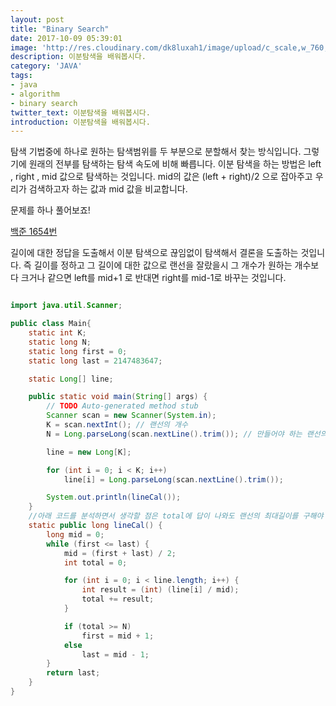 ```yaml
---
layout: post
title: "Binary Search"
date: 2017-10-09 05:39:01
image: 'http://res.cloudinary.com/dk8luxah1/image/upload/c_scale,w_760,h_400/v1502208952/algorithm.jpg'
description: 이분탐색을 배워봅시다.
category: 'JAVA'
tags:
- java
- algorithm
- binary search
twitter_text: 이분탐색을 배워봅시다.
introduction: 이분탐색을 배워봅시다.
---
```


탐색 기법중에 하나로 원하는 탐색범위를 두 부분으로 분할해서 찾는 방식입니다. 그렇기에 원래의 전부를 탐색하는 탐색 속도에 비해 빠릅니다. 이분 탐색을 하는 방법은 left , right , mid 값으로 탐색하는 것입니다. mid의 값은 (left + right)/2 으로 잡아주고 우리가 검색하고자 하는 값과 mid 값을 비교합니다.

문제를 하나 풀어보죠!

[백준 1654번](https://www.acmicpc.net/problem/1654)

길이에 대한 정답을 도출해서 이분 탐색으로 끊임없이 탐색해서 결론을 도출하는 것입니다. 즉 길이를 정하고 그 길이에 대한 값으로 랜선을 잘랐을시 그 개수가 원하는 개수보다 크거나 같으면 left를 mid+1 로 반대면 right를 mid-1로 바꾸는 것입니다.

```java

import java.util.Scanner;

public class Main{
    static int K;
    static long N;
    static long first = 0;
    static long last = 2147483647;

    static Long[] line;

    public static void main(String[] args) {
        // TODO Auto-generated method stub
        Scanner scan = new Scanner(System.in);
        K = scan.nextInt(); // 랜선의 개수
        N = Long.parseLong(scan.nextLine().trim()); // 만들어야 하는 랜선의 개수

        line = new Long[K];

        for (int i = 0; i < K; i++)
            line[i] = Long.parseLong(scan.nextLine().trim());

        System.out.println(lineCal());
    }
    //아래 코드를 분석하면서 생각할 점은 total에 답이 나와도 랜선의 최대길이를 구해야 한다는 점입니다!
    static public long lineCal() {
        long mid = 0;
        while (first <= last) {
            mid = (first + last) / 2;
            int total = 0;

            for (int i = 0; i < line.length; i++) {
                int result = (int) (line[i] / mid);
                total += result;
            }

            if (total >= N)
                first = mid + 1;
            else
                last = mid - 1;
        }
        return last;
    }
}

```
































